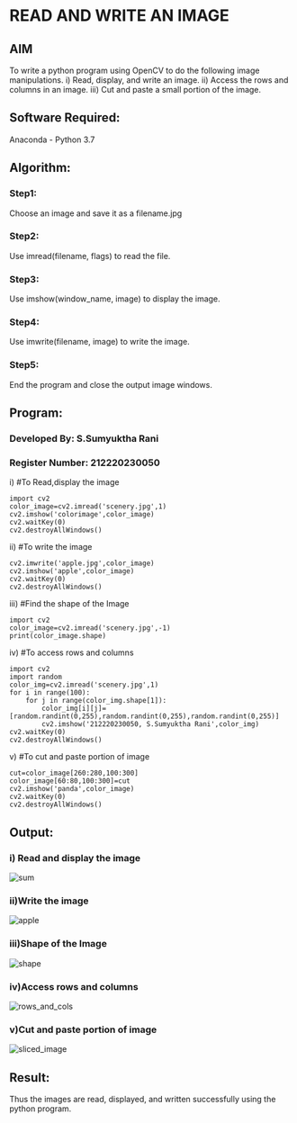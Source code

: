 # READ AND WRITE AN IMAGE
## AIM
To write a python program using OpenCV to do the following image manipulations.
i) Read, display, and write an image.
ii) Access the rows and columns in an image.
iii) Cut and paste a small portion of the image.

## Software Required:
Anaconda - Python 3.7
## Algorithm:
### Step1:
Choose an image and save it as a filename.jpg
### Step2:
Use imread(filename, flags) to read the file.
### Step3:
Use imshow(window_name, image) to display the image.
### Step4:
Use imwrite(filename, image) to write the image.
### Step5:
End the program and close the output image windows.
## Program:
### Developed By: S.Sumyuktha Rani
### Register Number: 212220230050
i) #To Read,display the image
```
import cv2
color_image=cv2.imread('scenery.jpg',1)
cv2.imshow('colorimage',color_image)
cv2.waitKey(0)
cv2.destroyAllWindows()

```
ii) #To write the image
```
cv2.imwrite('apple.jpg',color_image)
cv2.imshow('apple',color_image)
cv2.waitKey(0)
cv2.destroyAllWindows()

```
iii) #Find the shape of the Image
```
import cv2
color_image=cv2.imread('scenery.jpg',-1)
print(color_image.shape)

```
iv) #To access rows and columns

```
import cv2
import random
color_img=cv2.imread('scenery.jpg',1)
for i in range(100):
    for j in range(color_img.shape[1]):
        color_img[i][j]=[random.randint(0,255),random.randint(0,255),random.randint(0,255)]
        cv2.imshow('212220230050, S.Sumyuktha Rani',color_img)
cv2.waitKey(0)
cv2.destroyAllWindows()

```
v) #To cut and paste portion of image
```
cut=color_image[260:280,100:300]
color_image[60:80,100:300]=cut
cv2.imshow('panda',color_image)
cv2.waitKey(0)
cv2.destroyAllWindows()

```

## Output:

### i) Read and display the image
![sum](https://user-images.githubusercontent.com/75235818/161392904-15c83055-cadd-4fb2-a123-698f1a8c560d.jpg)

### ii)Write the image
![apple](https://user-images.githubusercontent.com/75235818/161392921-cd59f3ca-12c2-4290-a2b8-fd5a27d0b783.jpg)

### iii)Shape of the Image
![shape](https://user-images.githubusercontent.com/75235818/161392932-0ec01414-9800-4af2-96ed-aa133c24e620.jpg)

### iv)Access rows and columns
![rows_and_cols](https://user-images.githubusercontent.com/75235818/161392945-78cc0f31-0b96-4b7a-a9c1-4d36cbd4b88e.jpg)

### v)Cut and paste portion of image
![sliced_image](https://user-images.githubusercontent.com/75235818/161392980-63c6fc2e-5846-48ac-b324-2ab07e36b569.jpg)

## Result:
Thus the images are read, displayed, and written successfully using the python program.


